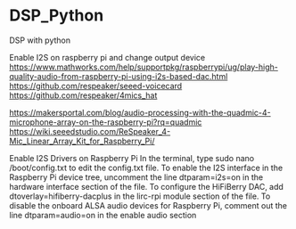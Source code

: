 # DSP_Python
DSP with python

Enable I2S on raspberry pi and change output device
https://www.mathworks.com/help/supportpkg/raspberrypi/ug/play-high-quality-audio-from-raspberry-pi-using-i2s-based-dac.html
https://github.com/respeaker/seeed-voicecard
https://github.com/respeaker/4mics_hat

https://makersportal.com/blog/audio-processing-with-the-quadmic-4-microphone-array-on-the-raspberry-pi?rq=quadmic
https://wiki.seeedstudio.com/ReSpeaker_4-Mic_Linear_Array_Kit_for_Raspberry_Pi/

Enable I2S Drivers on Raspberry Pi
    In the terminal, type sudo nano /boot/config.txt to edit the config.txt file.
    To enable the I2S interface in the Raspberry Pi device tree, uncomment the line dtparam=i2s=on in the hardware interface section of the file.
    To configure the HiFiBerry DAC, add dtoverlay=hifiberry-dacplus in the lirc-rpi module section of the file.
    To disable the onboard ALSA audio devices for Raspberry Pi, comment out the line dtparam=audio=on in the enable audio section
